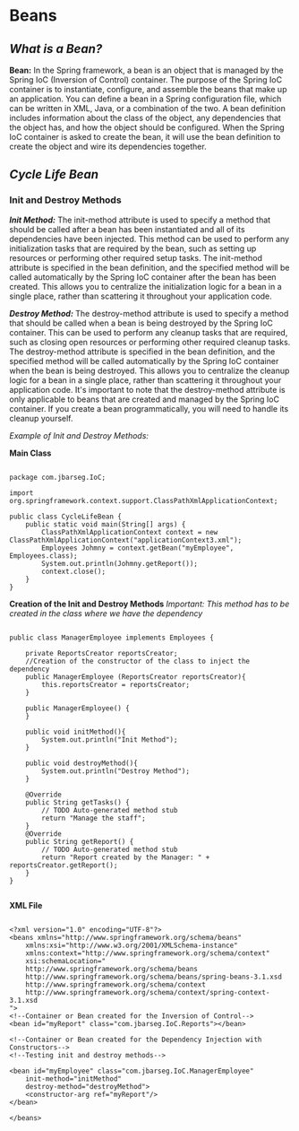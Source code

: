 # Beans

## **_What is a Bean?_**

**Bean:** In the Spring framework, a bean is an object that is managed by the Spring IoC (Inversion of Control) container. The purpose of the Spring IoC container is to instantiate, configure, and assemble the beans that make up an application. You can define a bean in a Spring configuration file, which can be written in XML, Java, or a combination of the two. A bean definition includes information about the class of the object, any dependencies that the object has, and how the object should be configured. When the Spring IoC container is asked to create the bean, it will use the bean definition to create the object and wire its dependencies together.

## **_Cycle Life Bean_**

### Init and Destroy Methods

***Init Method:*** The init-method attribute is used to specify a method that should be called after a bean has been instantiated and all of its dependencies have been injected. This method can be used to perform any initialization tasks that are required by the bean, such as setting up resources or performing other required setup tasks. The init-method attribute is specified in the bean definition, and the specified method will be called automatically by the Spring IoC container after the bean has been created. This allows you to centralize the initialization logic for a bean in a single place, rather than scattering it throughout your application code.

***Destroy Method:*** The destroy-method attribute is used to specify a method that should be called when a bean is being destroyed by the Spring IoC container. This can be used to perform any cleanup tasks that are required, such as closing open resources or performing other required cleanup tasks. The destroy-method attribute is specified in the bean definition, and the specified method will be called automatically by the Spring IoC container when the bean is being destroyed. This allows you to centralize the cleanup logic for a bean in a single place, rather than scattering it throughout your application code. It's important to note that the destroy-method attribute is only applicable to beans that are created and managed by the Spring IoC container. If you create a bean programmatically, you will need to handle its cleanup yourself.

*Example of Init and Destroy Methods:*

**Main Class**

```

package com.jbarseg.IoC;

import org.springframework.context.support.ClassPathXmlApplicationContext;

public class CycleLifeBean {
    public static void main(String[] args) {
        ClassPathXmlApplicationContext context = new ClassPathXmlApplicationContext("applicationContext3.xml");
        Employees Johmny = context.getBean("myEmployee", Employees.class);
        System.out.println(Johmny.getReport());
        context.close();
    }
}

```

**Creation of the Init and Destroy Methods**
*Important: This method has to be created in the class where we have the dependency*

```

public class ManagerEmployee implements Employees {

    private ReportsCreator reportsCreator;
    //Creation of the constructor of the class to inject the dependency
    public ManagerEmployee (ReportsCreator reportsCreator){
        this.reportsCreator = reportsCreator;
    }

    public ManagerEmployee() {
    }

    public void initMethod(){
        System.out.println("Init Method");
    }

    public void destroyMethod(){
        System.out.println("Destroy Method");
    }

    @Override
    public String getTasks() {
        // TODO Auto-generated method stub
        return "Manage the staff";
    }
    @Override
    public String getReport() {
        // TODO Auto-generated method stub
        return "Report created by the Manager: " + reportsCreator.getReport();
    }
}


```

**XML File**

```

<?xml version="1.0" encoding="UTF-8"?>
<beans xmlns="http://www.springframework.org/schema/beans"
    xmlns:xsi="http://www.w3.org/2001/XMLSchema-instance"
    xmlns:context="http://www.springframework.org/schema/context"
    xsi:schemaLocation="
    http://www.springframework.org/schema/beans
    http://www.springframework.org/schema/beans/spring-beans-3.1.xsd
    http://www.springframework.org/schema/context
    http://www.springframework.org/schema/context/spring-context-3.1.xsd
">
<!--Container or Bean created for the Inversion of Control-->
<bean id="myReport" class="com.jbarseg.IoC.Reports"></bean>

<!--Container or Bean created for the Dependency Injection with Constructors-->
<!--Testing init and destroy methods-->

<bean id="myEmployee" class="com.jbarseg.IoC.ManagerEmployee"
    init-method="initMethod"
    destroy-method="destroyMethod">
    <constructor-arg ref="myReport"/>
</bean>

</beans>

```